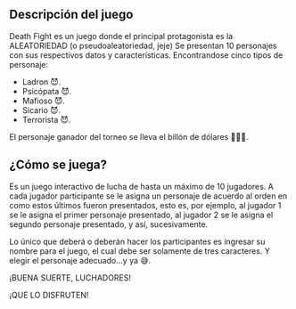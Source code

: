 ## Descripción del juego

Death Fight es un juego donde el principal protagonista es la ALEATORIEDAD (o pseudoaleatoriedad, jeje)
Se presentan 10 personajes con sus respectivos datos y características. Encontrandose cinco tipos de personaje:

- Ladron :smiling_imp:.
- Psicópata :smiling_imp:.
- Mafioso :smiling_imp:.
- Sicario :smiling_imp:.
- Terrorista :smiling_imp:.

El personaje ganador del torneo se lleva el billón de dólares 🤑🤑🤑.

## ¿Cómo se juega?

Es un juego interactivo de lucha de hasta un máximo de 10 jugadores. A cada jugador participante se le asigna un personaje de acuerdo al orden 
en como estos últimos fueron presentados, esto es, por ejemplo, al jugador 1 se le asigna el primer personaje presentado, al jugador 2 se le asigna el segundo personaje presentado, y así, sucesivamente.

Lo único que deberá o deberán hacer los participantes es ingresar su nombre para el juego, el cual debe ser solamente de tres caracteres. Y elegir el personaje adecuado...y ya 😅.

¡BUENA SUERTE, LUCHADORES!

¡QUE LO DISFRUTEN!


